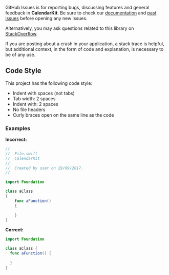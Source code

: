GitHub Issues is for reporting bugs, discussing features and general feedback in **CalendarKit**. Be sure to check our [documentation](http://cocoadocs.org/docsets/CalendarKit) and [past issues](https://github.com/richardtop/CalendarKit/issues?state=closed) before opening any new issues.

Alternatively, you may ask questions related to this library on [StackOverflow](https://stackoverflow.com/).


If you are posting about a crash in your application, a stack trace is helpful, but additional context, in the form of code and explanation, is necessary to be of any use.

## Code Style
This project has the following code style:

* Indent with spaces (not tabs)
* Tab width: 2 spaces
* Indent with: 2 spaces
* No file headers
* Curly braces open on the same line as the code

### Examples

**Incorrect:**

```Swift
//
//  File.swift
//  CalendarKit
//
//  Created by user on 29/09/2017.
//

import Foundation

class aClass
{
    func aFunction()
    {
        
    }
}
```

**Correct:**

```Swift
import Foundation

class aClass {
  func aFunction() {
    
  }
}

```
